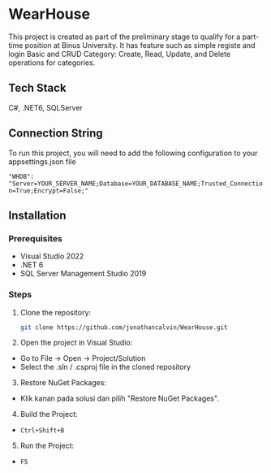 # WearHouse

This project is created as part of the preliminary stage to qualify for a part-time position at Binus University. It has feature such as simple registe and login Basic and CRUD Category: Create, Read, Update, and Delete operations for categories.

## Tech Stack
C#, .NET6, SQLServer

## Connection String
To run this project, you will need to add the following configuration to your appsettings.json file

`"WHDB": "Server=YOUR_SERVER_NAME;Database=YOUR_DATABASE_NAME;Trusted_Connection=True;Encrypt=False;"`

## Installation

### Prerequisites

- Visual Studio 2022
- .NET 6
- SQL Server Management Studio 2019

### Steps

1. Clone the repository:
   ```bash
   git clone https://github.com/jonathancalvin/WearHouse.git
   ```
2. Open the project in Visual Studio:
- Go to File -> Open -> Project/Solution
- Select the .sln / .csproj file in the cloned repository

3. Restore NuGet Packages:
- Klik kanan pada solusi dan pilih "Restore NuGet Packages".

4. Build the Project:
- ```Ctrl+Shift+B```

5. Run the Project:
- ```F5```